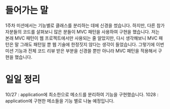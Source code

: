 # 들어가는 말
1주차 미션에서는 기능별로 클래스를 분리하는 데에 신경을 썼습니다. 하지만, 다른 참가자분들의 코드를 살펴보니 많은 분들이 MVC 패턴을 사용하여 구현을 했습니다.
저는 본래 MVC 패턴이 웹 프로젝트에서만 사용되는 줄 알았지만, 다시 생각해보니 MVC 패턴은 말 그래도 패턴일 뿐 웹 기술에 한정짓지 않다는 생각이 들었습니다.
그렇기에 이번 미션 기능과 전체 코드 리뷰 받은 부분을 신경쓸 뿐만 아니라 MVC 패턴을 적용해서 구현을 했습니다.

# 일일 정리
10/27 : application에 최소한으로 메소드를 분리하여 기능을 구현했습니다.
1028 : application에 구현한 메소들을 기능 별로 나눌 예정입니다.

